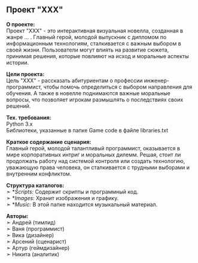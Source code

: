 ## Проект "XXX"  
**О проекте:**  
Проект "XXX" - это интерактивная визуальная новелла, созданная в жанре ... . Главный герой, молодой выпускник с дипломом по информационным технологиям, сталкивается с важным выбором в своей жизни. Пользователи могут влиять на развитие сюжета, принимая решения, которые повлияют на исход и моральные аспекты истории.

**Цели проекта:**  
Цель "XXX" - рассказать абитуриентам о профессии инженер-программист, чтобы помочь определиться с выбором направления для обучения. А также в новелле поднимаются важные моральные вопросы, что позволяет игрокам размышлять о последствиях своих решений.

**Тех. требования:**  
Python 3.x  
Библиотеки, указанные в папке Game code в файле libraries.txt

**Краткое содержание сценария:**  
Главный герой, молодой талантливый программист, оказывается в мире корпоративных интриг и моральных дилемм. Решая, стоит ли продолжать работу над системой контроля или создать технологию, уважающую права человека, он сталкивается с трудными выборами и внутренним конфликтом.

**Структура каталогов:**  
➣ **Scripts:* Содержит скрипты и программный код.  
➣ **Images:* Хранит изображения и графику.  
➣ **Music:* В этой папке находится музыкальный материал.

**Авторы:**  
➣ Андрей (тимлид)  
➣ Ваня (программист)  
➣ Вика (дизайнер)  
➣ Арсений (сценарист)  
➣ Артур (геймдизайнер)  
➣ Никита (аналитик)
